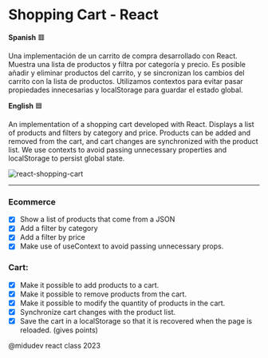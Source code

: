 # Shopping Cart - React

**Spanish** 🟥

Una implementación de un carrito de compra desarrollado con React. Muestra una lista de productos y filtra por categoría y precio. Es posible añadir y eliminar productos del carrito, y se sincronizan los cambios del carrito con la lista de productos. Utilizamos contextos para evitar pasar propiedades innecesarias y localStorage para guardar el estado global.

**English** 🟦 

An implementation of a shopping cart developed with React. Displays a list of products and filters by category and price. Products can be added and removed from the cart, and cart changes are synchronized with the product list. We use contexts to avoid passing unnecessary properties and localStorage to persist global state.

![react-shopping-cart](https://github.com/amaimus/react-shopping-cart/assets/35699916/c1c97912-9b27-4c2c-88ad-a89556dacc0b)

--- 

### Ecommerce

- [x] Show a list of products that come from a JSON
- [x] Add a filter by category
- [x] Add a filter by price
- [x] Make use of useContext to avoid passing unnecessary props.

### Cart:

- [x] Make it possible to add products to a cart.
- [x] Make it possible to remove products from the cart.
- [x] Make it possible to modify the quantity of products in the cart.
- [x] Synchronize cart changes with the product list.
- [x] Save the cart in a localStorage so that it is recovered when the page is reloaded. (gives points)

@midudev react class 2023



